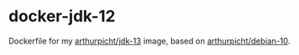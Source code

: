 # docker-jdk-12

Dockerfile for my
[arthurpicht/jdk-13](https://cloud.docker.com/u/arthurpicht/repository/docker/arthurpicht/jdk-13)
image, based on
[arthurpicht/debian-10](https://cloud.docker.com/u/arthurpicht/repository/docker/arthurpicht/debian-10).
